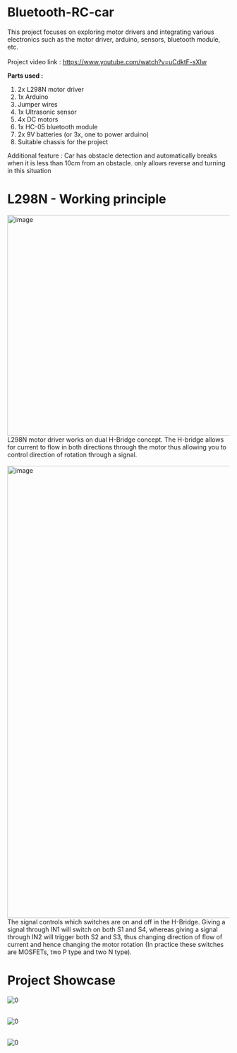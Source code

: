 # Bluetooth-RC-car
This project focuses on exploring motor drivers and integrating various electronics such as the motor driver, arduino, sensors, bluetooth module, etc.<br/><br/>
Project video link : https://www.youtube.com/watch?v=uCdktF-sXIw

**Parts used :** <br/>
1. 2x L298N motor driver
2. 1x Arduino
3. Jumper wires
4. 1x Ultrasonic sensor
5. 4x DC motors
6. 1x HC-05 bluetooth module
7. 2x 9V batteries (or 3x, one to power arduino)
8. Suitable chassis for the project

Additional feature : Car has obstacle detection and automatically breaks when it is less than 10cm from an obstacle. only allows reverse and turning in this situation

# L298N - Working principle 
<img width="750" height="500" alt="image" src="https://github.com/user-attachments/assets/43704595-77e1-411b-a9e3-f6df02c8e356" /><br/>
L298N motor driver works on dual H-Bridge concept. The H-bridge allows for current to flow in both directions through the motor thus allowing you to control direction of rotation through a signal.<br/><br/>
<img width="761" height="1024" alt="image" src="https://github.com/user-attachments/assets/9a9a7e60-98f2-4940-9b93-4be4d28acf8b" /><br/>
The signal controls which switches are on and off in the H-Bridge. Giving a signal through IN1 will switch on both S1 and S4, whereas giving a signal through IN2 will trigger both S2 and S3, thus changing direction of flow of current and hence changing the motor rotation (In practice these switches are MOSFETs, two P type and two N type).

# Project Showcase 
![0](https://github.com/user-attachments/assets/05f28be9-fddc-40df-8195-fdaf5e03836f)<br/><br/>

![0](https://github.com/user-attachments/assets/1bcc30cf-64ef-49e0-aac4-d3839ea1f97c)<br/><br/>

![0](https://github.com/user-attachments/assets/18b98e93-b091-4e29-b0c2-45370b0a8f39)<br/><br/>
